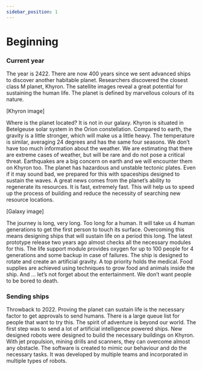 ```yaml
---
sidebar_position: 1
---
```


# Beginning

### Current year

The year is 2422. There are now 400 years since we sent advanced ships to discover another habitable planet. Researchers discovered the closest class M planet, Khyron. The satellite images reveal a great potential for sustaining the human life. The planet is defined by marvellous colours of its nature.

[Khyron image]

Where is the planet located? It is not in our galaxy. Khyron is situated in Betelgeuse solar system in the Orion constellation. Compared to earth, the gravity is a little stronger, which will make us a little heavy.   The temperature is similar, averaging 24 degrees and has the same four seasons. We don’t have too much information about the weather. We are estimating that there are extreme cases of weather, but will be rare and do not pose a critical threat. Earthquakes are a big concern on earth and we will encounter them on Khyron too. The planet has hazardous and unstable tectonic plates. Even if it may sound bad, we prepared for this with spaceships designed to sustain the waves. A great news comes from the planet’s ability to regenerate its resources. It is fast, extremely fast. This will help us to speed up the process of building and reduce the necessity of searching new resource locations.

[Galaxy image]

The journey is long, very long. Too long for a human. It will take us 4 human generations to get the first person to touch its surface. Overcoming this means designing ships that will sustain life on a period this long. The latest prototype release two years ago almost checks all the necessary modules for this. The life support module provides oxygen for up to 100 people for 4 generations and some backup in case of failures. The ship is designed to rotate and create an artificial gravity. A top priority holds the medical. Food supplies are achieved using techniques to grow food and animals inside the ship. And … let’s not forget about the entertainment. We don’t want people to be bored to death.

### Sending ships

Throwback to 2022. Proving the planet can sustain life is the necessary factor to get approvals to send humans. There is a large queue list for people that want to try this. The spirit of adventure is beyond our world.
The first step was to send a lot of artificial intelligence powered ships. New designed robots were designed to build the necessary buildings on Khyron. With jet propulsion, mining drills and scanners, they can overcome almost any obstacle. The software is created to mimic our behaviour and do the necessary tasks. It was developed by multiple teams and incorporated in multiple types of robots.